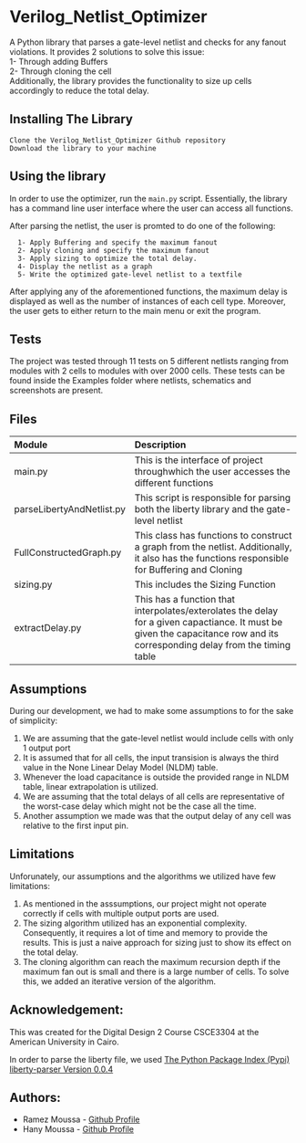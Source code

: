 # Verilog_Netlist_Optimizer
A Python library that parses a gate-level netlist and checks for any fanout violations. It provides 2 solutions to solve this issue:<br />
  1- Through adding Buffers<br />
  2- Through cloning the cell<br />
Additionally, the library provides the functionality to size up cells accordingly to reduce the total delay.

## Installing The Library
   ```
   Clone the Verilog_Netlist_Optimizer Github repository
   Download the library to your machine
   ```
## Using the library
In order to use the optimizer, run the `main.py` script. Essentially, the library has a command line user interface where the user can access all functions.

After parsing the netlist, the user is promted to do one of the following:
```
  1- Apply Buffering and specify the maximum fanout
  2- Apply cloning and specify the maximum fanout
  3- Apply sizing to optimize the total delay.
  4- Display the netlist as a graph
  5- Write the optimized gate-level netlist to a textfile
```
After applying any of the aforementioned functions, the maximum delay is displayed as well as the number of instances of each cell type. Moreover, the user gets to either return to the main menu or exit the program.

## Tests
The project was tested through 11 tests on 5 different netlists ranging from modules with 2 cells to modules with over 2000 cells. These tests can be found inside the Examples folder where netlists, schematics and screenshots are present.

## Files

| Module        | Description  |
| :------------- |:-------------|
| main.py   | This is the interface of project throughwhich the user accesses the different functions |
| parseLibertyAndNetlist.py | This script is responsible for parsing both the liberty library and the gate-level netlist|
| FullConstructedGraph.py | This class has functions to construct a graph from the netlist. Additionally, it also has the functions responsible for Buffering and Cloning |
|sizing.py | This includes the Sizing Function |
| extractDelay.py | This has a function that interpolates/exterolates the delay for a given capactiance. It must be given the capacitance row and its corresponding delay from the timing table|

## Assumptions
During our development, we had to make some assumptions to for the sake of simplicity:

  1. We are assuming that the gate-level netlist would include cells with only 1 output port
  2. It is assumed that for all cells, the input transision is always the third value in the None Linear Delay Model (NLDM) table. 
  3. Whenever the load capacitance is outside the provided range in NLDM table, linear extrapolation is utilized.
  4. We are assuming that the total delays of all cells are representative of the worst-case delay which might not be the case all the time.
  5. Another assumption we made was that the output delay of any cell was relative to the first input pin.

## Limitations
Unforunately, our assumptions and the algorithms we utilized have few limitations:
  1. As mentioned in the asssumptions, our project might not operate correctly if cells with multiple output ports are used.
  2. The sizing algorithm utilized has an exponential complexity. Consequently, it requires a lot of time and memory to provide the results. This is just a naive approach for sizing just to show its effect on the total delay.
  3. The cloning algorithm can reach the maximum recursion depth if the maximum fan out is small and there is a large number of cells. To solve this, we added an iterative version of the algorithm.

## Acknowledgement:
  This was created for the Digital Design 2 Course CSCE3304 at the American University in Cairo.
  
  In order to parse the liberty file, we used [The Python Package Index (Pypi) liberty-parser Version 0.0.4](https://pypi.org/project/liberty-parser/)
  
## Authors:
  * Ramez Moussa - [Github Profile](https://github.com/ramezmoussa)
  * Hany Moussa - [Github Profile](https://github.com/hanymoussa)
  
